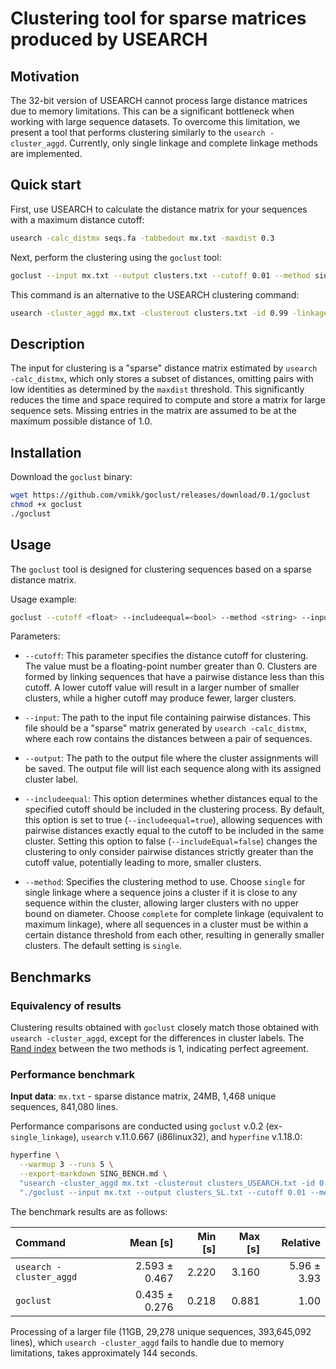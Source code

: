 # Clustering tool for sparse matrices produced by USEARCH

## Motivation

The 32-bit version of USEARCH cannot process large distance matrices due to memory limitations. 
This can be a significant bottleneck when working with large sequence datasets. 
To overcome this limitation, we present a tool that performs clustering similarly to the `usearch -cluster_aggd`. 
Currently, only single linkage and complete linkage methods are implemented.  

## Quick start

First, use USEARCH to calculate the distance matrix for your sequences with a maximum distance cutoff:
```bash
usearch -calc_distmx seqs.fa -tabbedout mx.txt -maxdist 0.3
```

Next, perform the clustering using the `goclust` tool:
```bash
goclust --input mx.txt --output clusters.txt --cutoff 0.01 --method single
```

This command is an alternative to the USEARCH clustering command:
```bash 
usearch -cluster_aggd mx.txt -clusterout clusters.txt -id 0.99 -linkage min
```


## Description

The input for clustering is a "sparse" distance matrix 
estimated by `usearch -calc_distmx`, 
which only stores a subset of distances, 
omitting pairs with low identities as determined by the `maxdist` threshold. 
This significantly reduces the time and space required to compute 
and store a matrix for large sequence sets. 
Missing entries in the matrix are assumed to be at the maximum possible distance of 1.0.

## Installation

Download the `goclust` binary:

```bash
wget https://github.com/vmikk/goclust/releases/download/0.1/goclust
chmod +x goclust
./goclust
``` 

## Usage

The `goclust` tool is designed for clustering sequences based on a sparse distance matrix.   

Usage example:
```bash
goclust --cutoff <float> --includeequal=<bool> --method <string> --input <file> --output <file>
```

Parameters:

- `--cutoff`: This parameter specifies the distance cutoff for clustering. The value must be a floating-point number greater than 0. Clusters are formed by linking sequences that have a pairwise distance less than this cutoff. A lower cutoff value will result in a larger number of smaller clusters, while a higher cutoff may produce fewer, larger clusters.

- `--input`: The path to the input file containing pairwise distances. This file should be a "sparse" matrix generated by `usearch -calc_distmx`, where each row contains the distances between a pair of sequences.

- `--output`: The path to the output file where the cluster assignments will be saved. The output file will list each sequence along with its assigned cluster label.

- `--includeequal`: This option determines whether distances equal to the specified cutoff should be included in the clustering process. By default, this option is set to true (`--includeequal=true`), allowing sequences with pairwise distances exactly equal to the cutoff to be included in the same cluster. Setting this option to false (`--includeEqual=false`) changes the clustering to only consider pairwise distances strictly greater than the cutoff value, potentially leading to more, smaller clusters.

- `--method`: Specifies the clustering method to use. Choose `single` for single linkage where a sequence joins a cluster if it is close to any sequence within the cluster, allowing larger clusters with no upper bound on diameter. Choose `complete` for complete linkage (equivalent to maximum linkage), where all sequences in a cluster must be within a certain distance threshold from each other, resulting in generally smaller clusters. The default setting is `single`.

## Benchmarks

### Equivalency of results

Clustering results obtained with `goclust` closely match 
those obtained with `usearch -cluster_aggd`, except for the differences in cluster labels.
The [Rand index](https://en.wikipedia.org/wiki/Rand_index) between the two methods is 1, indicating perfect agreement.

### Performance benchmark

**Input data**: `mx.txt` - sparse distance matrix, 24MB, 1,468 unique sequences, 841,080 lines.  

Performance comparisons are conducted using 
`goclust` v.0.2 (ex-`single_linkage`), 
`usearch` v.11.0.667 (i86linux32), 
and `hyperfine` v.1.18.0:  

```bash
hyperfine \
  --warmup 3 --runs 5 \
  --export-markdown SING_BENCH.md \
  "usearch -cluster_aggd mx.txt -clusterout clusters_USEARCH.txt -id 0.99 -linkage min" \
  "./goclust --input mx.txt --output clusters_SL.txt --cutoff 0.01 --method single"
```

The benchmark results are as follows:

| Command                 |      Mean [s] | Min [s] | Max [s] |    Relative |
|:------------------------| -------------:| -------:| -------:| -----------:|
| `usearch -cluster_aggd` | 2.593 ± 0.467 |   2.220 |   3.160 | 5.96 ± 3.93 |
| `goclust`               | 0.435 ± 0.276 |   0.218 |   0.881 |        1.00 |


Processing of a larger file (11GB, 29,278 unique sequences, 393,645,092 lines), which `usearch -cluster_aggd` fails to handle due to memory limitations, takes approximately 144 seconds.
